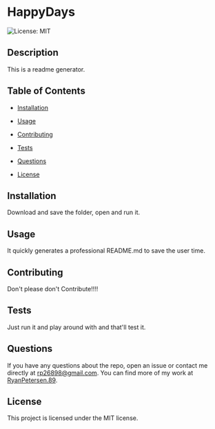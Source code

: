 # HappyDays

![License: MIT](https://img.shields.io/badge/License-MIT-blue.svg)

## Description

This is a readme generator.

## Table of Contents

* [Installation](#installation)
* [Usage](#usage)
* [Contributing](#contributing)
* [Tests](#tests)
* [Questions](#questions)

* [License](#license)


## Installation

Download and save the folder, open and run it.

## Usage

It quickly generates a professional README.md to save the user time.

## Contributing

Don't please don't Contribute!!!!

## Tests

Just run it and play around with and that'll test it.

## Questions

If you have any questions about the repo, open an issue or contact me directly at rp26898@gmail.com. You can find more of my work at [RyanPetersen.89](https://github.com/RyanPetersen.89).

## License

This project is licensed under the MIT license.
